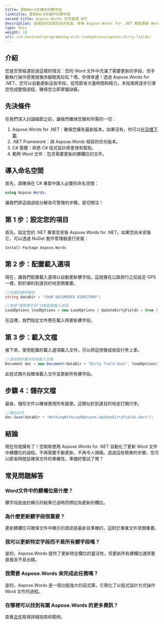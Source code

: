 ```yaml
---
title: 更新Word文檔中的髒字段
linktitle: 更新Word文檔中的髒字段
second_title: Aspose.Words 文件處理 API
description: 透過這份全面的逐步指南，使用 Aspose.Words for .NET 輕鬆更新 Word 文件中的髒欄位。
type: docs
weight: 10
url: /zh-hant/net/programming-with-loadoptions/update-dirty-fields/
---
```


## 介紹

您是否曾經遇到過這樣的情況：您的 Word 文件中充滿了需要更新的字段，但手動執行操作感覺就像赤腳跑馬拉松？嗯，你很幸運！透過 Aspose.Words for .NET，您可以自動更新這些字段，從而節省大量時間和精力。本指南將逐步引導您完成整個過程，確保您立即掌握訣竅。

## 先決條件

在我們深入討論細節之前，讓我們確保您擁有所需的一切：

1.  Aspose.Words for .NET：確保您擁有最新版本。如果沒有，你可以[在這裡下載](https://releases.aspose.com/words/net/).
2. .NET Framework：與 Aspose.Words 相容的任何版本。
3. C# 基礎：熟悉 C# 程式設計將會很有幫助。
4. 範例 Word 文件：包含需要更新的髒欄位的文件。

## 導入命名空間

首先，請確保在 C# 專案中匯入必要的命名空間：

```csharp
using Aspose.Words;
```

讓我們將這個過程分解為可管理的步驟。密切關注！

## 第 1 步：設定您的項目

首先，設定您的 .NET 專案並安裝 Aspose.Words for .NET。如果您尚未安裝它，可以透過 NuGet 套件管理器進行安裝：

```bash
Install-Package Aspose.Words
```

## 第 2 步：配置載入選項

現在，讓我們配置載入選項以自動更新髒字段。這就像在公路旅行之前設定 GPS 一樣，對於順利到達目的地至關重要。

```csharp
//文檔目錄的路徑
string dataDir = "YOUR DOCUMENTS DIRECTORY";

//使用“更新髒字段”功能配置載入選項
LoadOptions loadOptions = new LoadOptions { UpdateDirtyFields = true };
```

在這裡，我們指定文件應在載入時更新髒字段。

## 第 3 步：載入文檔

接下來，使用配置的載入選項載入文件。可以把這想像成收拾行李上車。

```csharp
//透過更新髒字段來載入文檔
Document doc = new Document(dataDir + "Dirty field.docx", loadOptions);
```

此程式碼片段確保載入文件並更新所有髒字段。

## 步驟 4：儲存文檔

最後，儲存文件以確保應用所有變更。這類似於到達目的地並打開行李。

```csharp
//儲存文件
doc.Save(dataDir + "WorkingWithLoadOptions.UpdateDirtyFields.docx");
```

## 結論

現在你就擁有了！您剛剛使用 Aspose.Words for .NET 自動化了更新 Word 文件中髒欄位的過程。不再需要手動更新，不再令人頭痛。透過這些簡單的步驟，您可以節省時間並確保文件的準確性。準備好嘗試了嗎？

## 常見問題解答

### Word文件中的髒欄位是什麼？
髒字段是由於顯示的結果已過時而標記為更新的欄位。

### 為什麼更新髒字段很重要？
更新髒欄位可確保文件中顯示的資訊是最新且準確的，這對於專業文件至關重要。

### 我可以更新特定字段而不是所有髒字段嗎？
是的，Aspose.Words 提供了更新特定欄位的靈活性，但更新所有髒欄位通常更直接且不易出錯。

### 我需要 Aspose.Words 來完成此任務嗎？
是的，Aspose.Words 是一個功能強大的函式庫，它簡化了以程式設計方式操作 Word 文件的過程。

### 在哪裡可以找到有關 Aspose.Words 的更多資訊？
查看[文件](https://reference.aspose.com/words/net/)取得詳細指南和範例。
